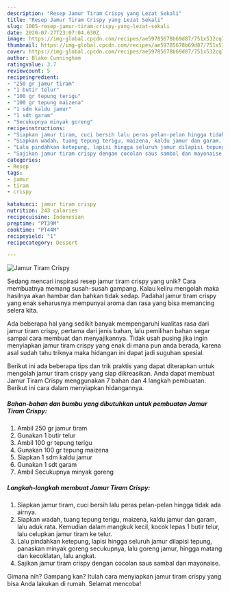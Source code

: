 ```yaml
---
description: "Resep Jamur Tiram Crispy yang Lezat Sekali"
title: "Resep Jamur Tiram Crispy yang Lezat Sekali"
slug: 1005-resep-jamur-tiram-crispy-yang-lezat-sekali
date: 2020-07-27T23:07:04.630Z
image: https://img-global.cpcdn.com/recipes/ae59785678b69d87/751x532cq70/jamur-tiram-crispy-foto-resep-utama.jpg
thumbnail: https://img-global.cpcdn.com/recipes/ae59785678b69d87/751x532cq70/jamur-tiram-crispy-foto-resep-utama.jpg
cover: https://img-global.cpcdn.com/recipes/ae59785678b69d87/751x532cq70/jamur-tiram-crispy-foto-resep-utama.jpg
author: Blake Cunningham
ratingvalue: 3.7
reviewcount: 5
recipeingredient:
- "250 gr jamur tiram"
- "1 butir telur"
- "100 gr tepung terigu"
- "100 gr tepung maizena"
- "1 sdm kaldu jamur"
- "1 sdt garam"
- "Secukupnya minyak goreng"
recipeinstructions:
- "Siapkan jamur tiram, cuci bersih lalu peras pelan-pelan hingga tidak ada airnya."
- "Siapkan wadah, tuang tepung terigu, maizena, kaldu jamur dan garam, lalu aduk rata. Kemudian dalam mangkuk kecil, kocok lepas 1 butir telur, lalu celupkan jamur tiram ke telur."
- "Lalu pindahkan ketepung, lapisi hingga seluruh jamur dilapisi tepung, panaskan minyak goreng secukupnya, lalu goreng jamur, hingga matang dan kecoklatan, lalu angkat."
- "Sajikan jamur tiram crispy dengan cocolan saus sambal dan mayonaise."
categories:
- Resep
tags:
- jamur
- tiram
- crispy

katakunci: jamur tiram crispy 
nutrition: 243 calories
recipecuisine: Indonesian
preptime: "PT39M"
cooktime: "PT44M"
recipeyield: "1"
recipecategory: Dessert

---
```



![Jamur Tiram Crispy](https://img-global.cpcdn.com/recipes/ae59785678b69d87/751x532cq70/jamur-tiram-crispy-foto-resep-utama.jpg)

Sedang mencari inspirasi resep jamur tiram crispy yang unik? Cara membuatnya memang susah-susah gampang. Kalau keliru mengolah maka hasilnya akan hambar dan bahkan tidak sedap. Padahal jamur tiram crispy yang enak seharusnya mempunyai aroma dan rasa yang bisa memancing selera kita.



Ada beberapa hal yang sedikit banyak mempengaruhi kualitas rasa dari jamur tiram crispy, pertama dari jenis bahan, lalu pemilihan bahan segar sampai cara membuat dan menyajikannya. Tidak usah pusing jika ingin menyiapkan jamur tiram crispy yang enak di mana pun anda berada, karena asal sudah tahu triknya maka hidangan ini dapat jadi suguhan spesial.


Berikut ini ada beberapa tips dan trik praktis yang dapat diterapkan untuk mengolah jamur tiram crispy yang siap dikreasikan. Anda dapat membuat Jamur Tiram Crispy menggunakan 7 bahan dan 4 langkah pembuatan. Berikut ini cara dalam menyiapkan hidangannya.

<!--inarticleads1-->

##### Bahan-bahan dan bumbu yang dibutuhkan untuk pembuatan Jamur Tiram Crispy:

1. Ambil 250 gr jamur tiram
1. Gunakan 1 butir telur
1. Ambil 100 gr tepung terigu
1. Gunakan 100 gr tepung maizena
1. Siapkan 1 sdm kaldu jamur
1. Gunakan 1 sdt garam
1. Ambil Secukupnya minyak goreng




<!--inarticleads2-->

##### Langkah-langkah membuat Jamur Tiram Crispy:

1. Siapkan jamur tiram, cuci bersih lalu peras pelan-pelan hingga tidak ada airnya.
1. Siapkan wadah, tuang tepung terigu, maizena, kaldu jamur dan garam, lalu aduk rata. Kemudian dalam mangkuk kecil, kocok lepas 1 butir telur, lalu celupkan jamur tiram ke telur.
1. Lalu pindahkan ketepung, lapisi hingga seluruh jamur dilapisi tepung, panaskan minyak goreng secukupnya, lalu goreng jamur, hingga matang dan kecoklatan, lalu angkat.
1. Sajikan jamur tiram crispy dengan cocolan saus sambal dan mayonaise.




Gimana nih? Gampang kan? Itulah cara menyiapkan jamur tiram crispy yang bisa Anda lakukan di rumah. Selamat mencoba!
